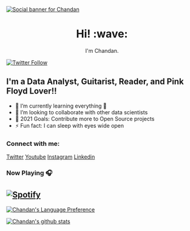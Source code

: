 [![Social banner for Chandan](https://github.com/jh3y/jh3y/raw/master/assets/header-banner--optimized.svg)](https://www.instagram.com/joy_110188/)
<h1 align='center'> Hi! :wave:</h1>
<p align='center'>
I'm Chandan.
</p>

[![Twitter Follow](https://img.shields.io/twitter/follow/CSengupta1101?color=1DA1F2&logo=twitter&style=for-the-badge)](https://twitter.com/intent/follow?original_referer=https%3A%2F%2Fgithub.com%2FCSengupta1101&screen_name=CSengupta1101)



## I'm a Data Analyst, Guitarist, Reader, and Pink Floyd Lover!!

- 🌱 I’m currently learning everything 🤣
- 👯 I’m looking to collaborate with other data scientists
- 🥅 2021 Goals: Contribute more to Open Source projects
- ⚡ Fun fact: I can sleep with eyes wide open


### Connect with me:

[Twitter]
[Youtube]
[Instagram]
[Linkedin]


[twitter]: https://twitter.com/CSengupta1101
[youtube]: https://www.youtube.com/channel/UCbBP_adt7j2PtaCtXX_JB0g
[instagram]: https://www.instagram.com/joy_110188/
[linkedin]: https://www.linkedin.com/in/chandan-sengupta/



### Now Playing 🎧

[![Spotify](https://github-readme-remake.vercel.app/api/spotify)](https://open.spotify.com/user/31awwzifvfwghp332zrenoo3c5bu)
<br/>
---

[![Chandan's Language Preference](https://github-readme-stats.vercel.app/api/top-langs/?username=Csengupta1101&include_all_commits=true&count_private=true&show_icons=true&line_height=20&title_color=FFFFFF&icon_color=FFFFFF&text_color=FFFFFF&bg_color=0D1117)](https://github.com/Csengupta1101/github-readme-stats)

[![Chandan's github stats](https://github-readme-stats.vercel.app/api/?username=Csengupta1101&include_all_commits=true&count_private=true&show_icons=true&line_height=20&title_color=FFFFFF&icon_color=FFFFFF&text_color=FFFFFF&bg_color=0D1117)](https://github.com/Csengupta1101/github-readme-stats)

